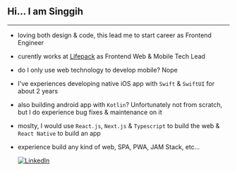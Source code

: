 ## Hi... I am Singgih 

---

- loving both design & code, this lead me to start career as Frontend Engineer
- curently works at [Lifepack](lifepack.id) as Frontend Web & Mobile Tech Lead
- do I only use web technology to develop mobile? Nope
- I've experiences developing native iOS app with `Swift` & `SwiftUI` for about 2 years
- also building android app with `Kotlin`? Unfortunately not from scratch, but I do experience bug fixes & maintenance on it
- moslty, I would use `React.js`, `Next.js` & `Typescript` to build the web & `React Native` to build an app
- experience build any kind of web, SPA, PWA, JAM Stack, etc...


    [![LinkedIn](https://img.shields.io/badge/linkedin-%230077B5.svg?style=for-the-badge&logo=linkedin&logoColor=white)](https://www.linkedin.com/in/singgih-nn/)
    
